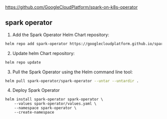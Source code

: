 https://github.com/GoogleCloudPlatform/spark-on-k8s-operator

## spark operator

1. Add the Spark Operator Helm Chart repository:
```bash
helm repo add spark-operator https://googlecloudplatform.github.io/spark-on-k8s-operator
```
2. Update helm Chart repository:
```bash
helm repo update
```
3. Pull the Spark Operator using the Helm command line tool:
```bash
helm pull spark-operator/spark-operator --untar --untardir .
```
4. Deploy Spark Operator
```
helm install spark-operator spark-operator \
    --values spark-operator/values.yaml \
    --namespace spark-operator \
    --create-namespace 
```
